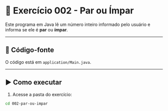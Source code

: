 # 🧠 Exercício 002 - Par ou Ímpar

Este programa em Java lê um número inteiro informado pelo usuário e informa se ele é **par** ou **ímpar**.

---

## 📄 Código-fonte

O código está em `application/Main.java`.

---

## ▶️ Como executar

1. Acesse a pasta do exercício:

```bash
cd 002-par-ou-impar
